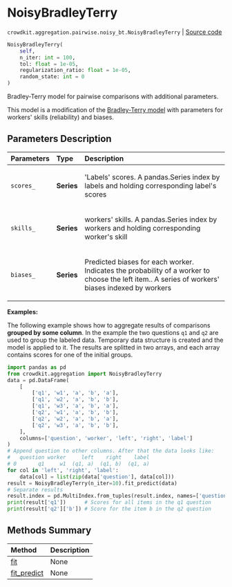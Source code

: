 # NoisyBradleyTerry
`crowdkit.aggregation.pairwise.noisy_bt.NoisyBradleyTerry` | [Source code](https://github.com/Toloka/crowd-kit/blob/v1.1.0.rc2/crowdkit/aggregation/pairwise/noisy_bt.py#L16)

```python
NoisyBradleyTerry(
    self,
    n_iter: int = 100,
    tol: float = 1e-05,
    regularization_ratio: float = 1e-05,
    random_state: int = 0
)
```

Bradley-Terry model for pairwise comparisons with additional parameters.


This model is a modification of the [Bradley-Terry model](crowdkit.aggregation.pairwise.bradley_terry.BradleyTerry.md)
with parameters for workers' skills (reliability) and biases.

## Parameters Description

| Parameters | Type | Description |
| :----------| :----| :-----------|
`scores_`|**Series**|<p>&#x27;Labels&#x27; scores. A pandas.Series index by labels and holding corresponding label&#x27;s scores</p>
`skills_`|**Series**|<p>workers&#x27; skills. A pandas.Series index by workers and holding corresponding worker&#x27;s skill</p>
`biases_`|**Series**|<p>Predicted biases for each worker. Indicates the probability of a worker to choose the left item.. A series of workers&#x27; biases indexed by workers</p>

**Examples:**

The following example shows how to aggregate results of comparisons **grouped by some column**.
In the example the two questions `q1` and `q2` are used to group the labeled data.
Temporary data structure is created and the model is applied to it.
The results are splitted in two arrays, and each array contains scores for one of the initial groups.

```python
import pandas as pd
from crowdkit.aggregation import NoisyBradleyTerry
data = pd.DataFrame(
    [
        ['q1', 'w1', 'a', 'b', 'a'],
        ['q1', 'w2', 'a', 'b', 'b'],
        ['q1', 'w3', 'a', 'b', 'a'],
        ['q2', 'w1', 'a', 'b', 'b'],
        ['q2', 'w2', 'a', 'b', 'a'],
        ['q2', 'w3', 'a', 'b', 'b'],
    ],
    columns=['question', 'worker', 'left', 'right', 'label']
)
# Append question to other columns. After that the data looks like:
#   question worker     left    right    label
# 0       q1     w1  (q1, a)  (q1, b)  (q1, a)
for col in 'left', 'right', 'label':
    data[col] = list(zip(data['question'], data[col]))
result = NoisyBradleyTerry(n_iter=10).fit_predict(data)
# Separate results
result.index = pd.MultiIndex.from_tuples(result.index, names=['question', 'label'])
print(result['q1'])      # Scores for all items in the q1 question
print(result['q2']['b']) # Score for the item b in the q2 question
```
## Methods Summary

| Method | Description |
| :------| :-----------|
[fit](crowdkit.aggregation.pairwise.noisy_bt.NoisyBradleyTerry.fit.md)| None
[fit_predict](crowdkit.aggregation.pairwise.noisy_bt.NoisyBradleyTerry.fit_predict.md)| None
